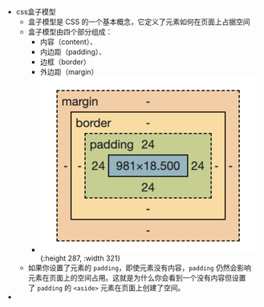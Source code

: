 - css盒子模型
	- 盒子模型是 CSS 的一个基本概念，它定义了元素如何在页面上占据空间
	- 盒子模型由四个部分组成：
		- 内容（content）、
		- 内边距（padding）、
		- 边框（border）
		- 外边距（margin）
		- ![image.png](../assets/image_1696574196018_0.png){:height 287, :width 321}
	- 如果你设置了元素的 `padding`，即使元素没有内容，`padding` 仍然会影响元素在页面上的空间占用。这就是为什么你会看到一个没有内容但设置了 `padding` 的 `<aside>` 元素在页面上创建了空间。
-